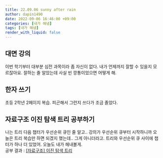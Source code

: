 ```yaml
---
title: 22.09.06 sunny after rain
author: dapin1490
date: 2022-09-06 16:46:00 +09:00
categories: [내가 해냄]
tags: [내가 해냄]
render_with_liquid: false
---
```


## 대면 강의
이번 학기부터 대부분 심전 과목이라 좀 자신이 없다. 내가 언제까지 잘할 수 있을지 모르잖아요. 잘하는 줄 알았는데 사실 빈 깡통이었으면 어떻게 해.  
  
## 한자 쓰기
초등 2학년 2페이지 복습. 피곤해서 그런지 쓰다가 조금 졸았다.  
  
## 자료구조 이진 탐색 트리 공부하기
나는 트리 다음 챕터가 우선순위 큐인 줄 알고.. 강의가 우선순위 큐부터 시작하니까 오늘은 트리 복습만 하면 되겠지 했는데.. 그게 아니더라고. 트리와 우선순위 큐 사이에 챕터가 하나 더 있었어. 오늘도 내가 헤내볼게.  
공부 결과 : [[자료구조] 이진 탐색 트리](https://dapin1490.github.io/satinbower/posts/it-data-structure-binary-search-tree/)  